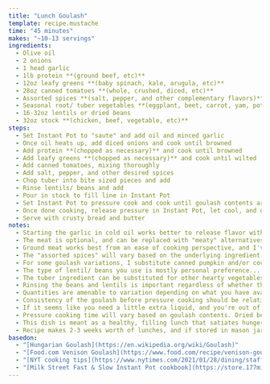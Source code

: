 ```yaml
---
title: "Lunch Goulash"
template: recipe.mustache
time: "45 minutes"
makes: "~10-13 servings"
ingredients:
  - Olive oil
  - 2 onions
  - 1 head garlic
  - 1lb protein **(ground beef, etc)**
  - 12oz leafy greens **(baby spinach, kale, arugula, etc)**
  - 28oz canned tomatoes **(whole, crushed, diced, etc)**
  - Assorted spices **(salt, pepper, and other complementary flavors)**
  - Seasonal root/ tuber vegetables **(eggplant, beet, carrot, yam, potato, etc)**
  - 16-32oz lentils or dried beans
  - 32oz stock **(chicken, beef, vegetable, etc)**
steps:
  - Set Instant Pot to "saute" and add oil and minced garlic
  - Once oil heats up, add diced onions and cook until browned
  - Add protein **(chopped as necessary)** and cook until browned
  - Add leafy greens **(chopped as necessary)** and cook until wilted
  - Add canned tomatoes, mixing thoroughly
  - Add salt, pepper, and other desired spices
  - Chop tuber into bite sized pieces and add
  - Rinse lentils/ beans and add
  - Pour in stock to fill line in Instant Pot
  - Set Instant Pot to pressure cook and cook until goulash contents are tender
  - Once done cooking, release pressure in Instant Pot, let cool, and divvy into mason jars
  - Serve with crusty bread and butter
notes:
  - Starting the garlic in cold oil works better to release flavor without burning.
  - The meat is optional, and can be replaced with "meaty" alternatives like mushrooms, artichoke hearts, hearts of palm, tofu, etc for a vegetarian option.
  - Ground meat works best from an ease of cooking perspective, and I've had the most success with ground beef, ground venison, and stew meat.
  - The "assorted spices" will vary based on the underlying ingredient selection, and I tend to tailor the spice mixture to a specific regional cuisine **(ie. Thai, Indian, Korean, etc)**. Often you can find pre-mixed curry pastes at the grocery store which take most of the guesswork out of it. Regardless of what assortment you choose, proper salting is essential.
  - For some goulash variations, I substitute canned pumpkin and/or coconut milk. This works especially well for Moroccan or Thai variations respectively.
  - The type of lentil/ beans you use is mostly personal preference... some tend to hold their shape/ texture better than others, contributing to the viscosity of the resulting product in different ways.
  - The tuber ingredient can be substituted for other hearty vegetables like cabbage, mushroom, etc.
  - Rinsing the beans and lentils is important regardless of whether they are dried or canned. In both cases, not rinsing leads to dust and other grime making its way into the dish.
  - Quantities are amenable to variation depending on what you have available. Less of one thing or another will alter the taste of the dish, but still result in an edible product. Quantities will also depend on the amount of space left in the instant pot and the size of the vegetables you get.
  - Consistency of the goulash before pressure cooking should be relatively soupy, and it will get thicker upon cooking.
  - If it seems like you need a little extra liquid, and you're out of stock, I find that adding some wine works well.
  - Pressure cooking time will vary based on goulash contents. Dried beans and starchier tubers will take longer **(Usually around 30-45 minutes of pressurized cook time)**
  - This dish is meant as a healthy, filling lunch that satiates hunger during the workday... not as a tasty recipe that leaves you craving more.
  - Recipe makes 2-3 weeks worth of lunches, and if stored in mason jars, can be frozen and defrosted as necessary, allowing excellent amortization of cooking/ cleaning effort.
basedon:
  - "[Hungarian Goulash](https://en.wikipedia.org/wiki/Goulash)"
  - "[Food.com Venison Goulash](https://www.food.com/recipe/venison-goulash-277402)"
  - "[NYT cooking tips](https://www.nytimes.com/2021/01/28/dining/staff-cooking-tips.html)"
  - "[Milk Street Fast & Slow Instant Pot cookbook](https://store.177milkstreet.com/products/milk-street-fast-and-slow)"
---
```

